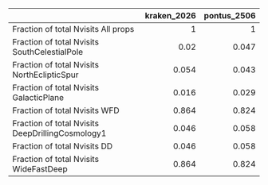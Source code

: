 |                                                  |   kraken_2026 |   pontus_2506 |
|:-------------------------------------------------|--------------:|--------------:|
| Fraction of total Nvisits All props              |         1     |         1     |
| Fraction of total Nvisits SouthCelestialPole     |         0.02  |         0.047 |
| Fraction of total Nvisits NorthEclipticSpur      |         0.054 |         0.043 |
| Fraction of total Nvisits GalacticPlane          |         0.016 |         0.029 |
| Fraction of total Nvisits WFD                    |         0.864 |         0.824 |
| Fraction of total Nvisits DeepDrillingCosmology1 |         0.046 |         0.058 |
| Fraction of total Nvisits DD                     |         0.046 |         0.058 |
| Fraction of total Nvisits WideFastDeep           |         0.864 |         0.824 |
